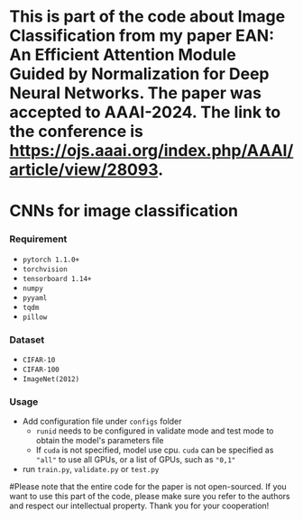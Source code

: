 # This is part of the code about Image Classification from my paper **EAN: An Efficient Attention Module Guided by Normalization for Deep Neural Networks**. The paper was accepted to AAAI-2024. The link to the conference is https://ojs.aaai.org/index.php/AAAI/article/view/28093.

# CNNs for image classification
### Requirement
- `pytorch 1.1.0+`
- `torchvision`
- `tensorboard 1.14+`
- `numpy`
- `pyyaml`
- `tqdm`
- `pillow`

### Dataset
- `CIFAR-10`
- `CIFAR-100`
- `ImageNet(2012)`

### Usage
- Add configuration file under `configs` folder
  - `runid` needs to be configured in validate mode and test mode to obtain the model's parameters file
  - If `cuda` is not specified, model use cpu. `cuda` can be specified as `"all"` to use all GPUs, or a list of GPUs, such as `"0,1"`
- run `train.py`, `validate.py` or `test.py`

#Please note that the entire code for the paper is not open-sourced. If you want to use this part of the code, please make sure you refer to the authors and respect our intellectual property. Thank you for your cooperation!
